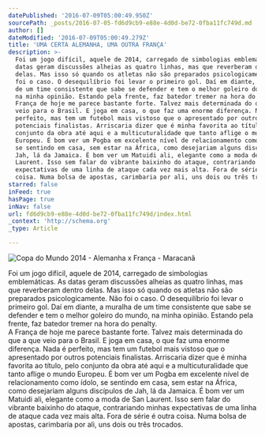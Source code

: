 ```yaml
---
datePublished: '2016-07-09T05:00:49.950Z'
sourcePath: _posts/2016-07-05-fd6d9cb9-e88e-4d0d-be72-0fba11fc749d.md
author: []
dateModified: '2016-07-09T05:00:49.279Z'
title: 'UMA CERTA ALEMANHA, UMA OUTRA FRANÇA'
description: >-
  Foi um jogo difícil, aquele de 2014, carregado de simbologias emblemáticas. As
  datas geram discussões alheias as quatro linhas, mas que reverberam dentro
  delas. Mas isso só quando os atletas não são preparados psicologicamente. Não
  foi o caso. O desequilíbrio foi levar o primeiro gol. Daí em diante, a muralha
  de um time consistente que sabe se defender e tem o melhor goleiro do mundo,
  na minha opinião. Estando pela frente, faz batedor tremer na hora do penalty.A
  França de hoje me parece bastante forte. Talvez mais determinada do que a que
  veio para o Brasil. E joga em casa, o que faz uma enorme diferença. Nada é
  perfeito, mas tem um futebol mais vistoso que o apresentado por outros
  potenciais finalistas. Arriscaria dizer que é minha favorita ao título, pelo
  conjunto da obra até aqui e a multicuturalidade que tanto aflige o mundo
  Europeu. É bom ver um Pogba em excelente nível de relacionamento como ídolo,
  se sentindo em casa, sem estar na África, como desejariam alguns discípulos de
  Jah, lá da Jamaica. É bom ver um Matuidi ali, elegante como a moda de San
  Laurent. Isso sem falar do vibrante baixinho do ataque, contrariando minhas
  expectativas de uma linha de ataque cada vez mais alta. Fora de série é outra
  coisa. Numa bolsa de apostas, carimbaria por ali, uns dois ou três trocados.
starred: false
inFeed: true
hasPage: true
inNav: false
url: fd6d9cb9-e88e-4d0d-be72-0fba11fc749d/index.html
_context: 'http://schema.org'
_type: Article

---
```

![Copa do Mundo 2014 - Alemanha x França - Maracanã](https://imgflo.herokuapp.com/graph/vahj1ThiexotieMo/a107f53fbf575fb2c492fe76a76df8c4/croprotate.jpg?cropheight=853&cropwidth=1280&degrees=0&input=https%3A%2F%2Fthe-grid-user-content.s3-us-west-2.amazonaws.com%2F748425c8-6d42-450f-a5fd-0f34d97eeebd.jpg&x=0&y=0)

Foi um jogo difícil, aquele de 2014, carregado de simbologias emblemáticas. As datas geram discussões alheias as quatro linhas, mas que reverberam dentro delas. Mas isso só quando os atletas não são preparados psicologicamente. Não foi o caso. O desequilíbrio foi levar o primeiro gol. Daí em diante, a muralha de um time consistente que sabe se defender e tem o melhor goleiro do mundo, na minha opinião. Estando pela frente, faz batedor tremer na hora do penalty.  
A França de hoje me parece bastante forte. Talvez mais determinada do que a que veio para o Brasil. E joga em casa, o que faz uma enorme diferença. Nada é perfeito, mas tem um futebol mais vistoso que o apresentado por outros potenciais finalistas. Arriscaria dizer que é minha favorita ao título, pelo conjunto da obra até aqui e a multicuturalidade que tanto aflige o mundo Europeu. É bom ver um Pogba em excelente nível de relacionamento como ídolo, se sentindo em casa, sem estar na África, como desejariam alguns discípulos de Jah, lá da Jamaica. É bom ver um Matuidi ali, elegante como a moda de San Laurent. Isso sem falar do vibrante baixinho do ataque, contrariando minhas expectativas de uma linha de ataque cada vez mais alta. Fora de série é outra coisa. Numa bolsa de apostas, carimbaria por ali, uns dois ou três trocados.